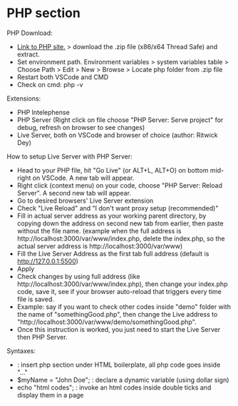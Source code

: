 # PHP section

PHP Download:
- [Link to PHP site.](https://www.php.net/downloads.php) > download the .zip file (x86/x64 Thread Safe) and extract.
- Set environment path. Environment variables > system variables table > Choose Path > Edit > New > Browse > Locate php folder from .zip file
- Restart both VSCode and CMD
- Check on cmd: php -v

Extensions:
- PHP Intelephense
- PHP Server (Right click on file choose "PHP Server: Serve project" for debug, refresh on browser to see changes)
- Live Server, both on VSCode and browser of choice (author: Ritwick Dey)

How to setup Live Server with PHP Server:
- Head to your PHP file, hit "Go Live" (or ALT+L, ALT+O) on bottom mid-right on VSCode. A new tab will appear.
- Right click (context menu) on your code, choose "PHP Server: Reload Server". A second new tab will appear.
- Go to desired browsers' Live Server extension
- Check "Live Reload" and "I don't want proxy setup (recommended)"
- Fill in actual server address as your working parent directory, by copying down the address on second new tab from earlier, then paste without the file name. (example when the full address is http://localhost:3000/var/www/index.php, delete the index.php, so the actual server address is http://localhost:3000/var/www)
- Fill the Live Server Address as the first tab full address (default is http://127.0.0.1:5500)
- Apply
- Check changes by using full address (like http://localhost:3000/var/www/index.php), then change your index.php code, save it, see if your browser auto-reload that triggers every time file is saved.
- Example: say if you want to check other codes inside "demo" folder with the name of "somethingGood.php", then change the Live address to "http://localhost:3000/var/www/demo/somethingGood.php".
- Once this instruction is worked, you just need to start the Live Server then PHP Server.

Syntaxes:
- <?php ... ?> : insert php section under HTML boilerplate, all php code goes inside "..."
- $myName = "John Doe"; : declare a dynamic variable (using dollar sign)
- echo "html codes"; : invoke an html codes inside double ticks and display them in a page
